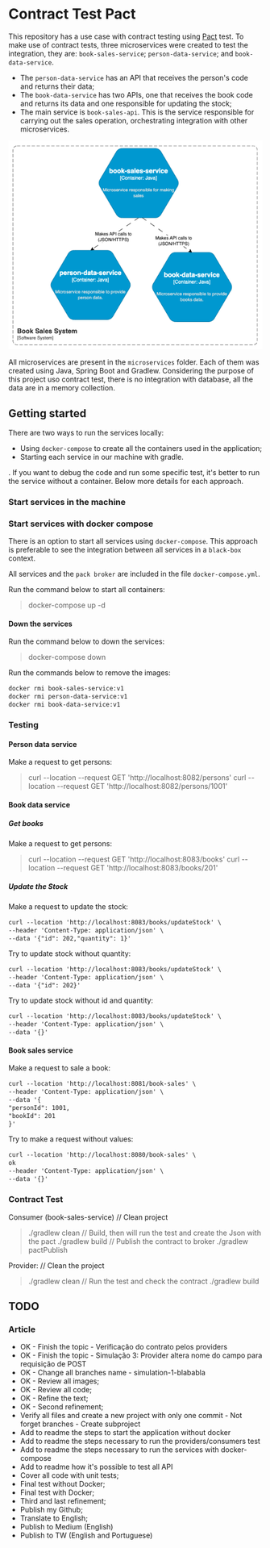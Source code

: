 # Contract Test Pact
This repository has a use case with contract testing using [Pact](https://docs.pact.io/) test. 
To make use of contract tests, three microservices were created to test the integration, they are: `book-sales-service`; `person-data-service`; and `book-data-service`.

- The `person-data-service` has an API that receives the person's code and returns their data;
- The `book-data-service` has two APIs, one that receives the book code and returns its data and one responsible for updating the stock;
- The main service is `book-sales-api`. This is the service responsible for carrying out the sales operation, orchestrating integration with other microservices.

![1-container-diagram.png](docs%2Fimages%2F1-container-diagram.png)

All microservices are present in the `microservices` folder. Each of them was created using Java, Spring Boot and Gradlew. Considering the purpose of this project uso contract test, there is no integration with database, all the data are in a memory collection.

## Getting started
There are two ways to run the services locally: 
- Using `docker-compose` to create all the containers used in the application; 
- Starting each service in our machine with gradle.

. If you want to debug the code and run some specific test, it's better to run the service without a container. Below more details for each approach.

### Start services in the machine

### Start services with docker compose
There is an option to start all services using `docker-compose`. This approach is preferable to see the integration between all services in a `black-box` context.

All services and the `pack broker` are included in the file `docker-compose.yml`.


Run the command below to start all containers:
> docker-compose up -d

#### Down the services
Run the command below to down the services:
> docker-compose down

Run the commands below to remove the images:
```
docker rmi book-sales-service:v1
docker rmi person-data-service:v1
docker rmi book-data-service:v1 
```

### Testing 

#### Person data service
Make a request to get persons:
> curl --location --request GET 'http://localhost:8082/persons'
> curl --location --request GET 'http://localhost:8082/persons/1001'

#### Book data service
##### Get books
Make a request to get persons:
> curl --location --request GET 'http://localhost:8083/books'
> curl --location --request GET 'http://localhost:8083/books/201'

##### Update the Stock
Make a request to update the stock:
```
curl --location 'http://localhost:8083/books/updateStock' \
--header 'Content-Type: application/json' \
--data '{"id": 202,"quantity": 1}'
```

Try to update stock without quantity:
```
curl --location 'http://localhost:8083/books/updateStock' \
--header 'Content-Type: application/json' \
--data '{"id": 202}'
```

Try to update stock without id and quantity:
```
curl --location 'http://localhost:8083/books/updateStock' \
--header 'Content-Type: application/json' \
--data '{}'
```

#### Book sales service
Make a request to sale a book:
```
curl --location 'http://localhost:8081/book-sales' \
--header 'Content-Type: application/json' \
--data '{
"personId": 1001,
"bookId": 201
}'
```

Try to make a request without values:
```
curl --location 'http://localhost:8080/book-sales' \                                                                                                                                ok 
--header 'Content-Type: application/json' \
--data '{}'
```

### Contract Test
Consumer (book-sales-service)
// Clean project
> ./gradlew clean
// Build, then will run the test and create the Json with the pact
> ./gradlew build
// Publish the contract to broker
> ./gradlew pactPublish

Provider:
// Clean the project
> ./gradlew clean
// Run the test and check the contract
> ./gradlew build

## TODO
### Article
- OK - Finish the topic - Verificação do contrato pelos providers
- OK - Finish the topic - Simulação 3: Provider altera nome do campo para requisição de POST
- OK - Change all branches name - simulation-1-blababla
- OK - Review all images;
- OK - Review all code;
- OK - Refine the text;
- OK - Second refinement;
- Verify all files and create a new project with only one commit - Not forget branches - Create subproject
- Add to readme the steps to start the application without docker 
- Add to readme the steps necessary to run the providers/consumers test
- Add to readme the steps necessary to run the services with docker-compose
- Add to readme how it's possible to test all API
- Cover all code with unit tests;
- Final test without Docker;
- Final test with Docker;
- Third and last refinement;
- Publish my Github;
- Translate to English;
- Publish to Medium (English)
- Publish to TW (English and Portuguese)
